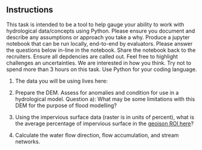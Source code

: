 ## Instructions

This task is intended to be a tool to help gauge your ability to work with hydrological data/concepts using Python. Please ensure you document and describe any assumptions or approach you take a why. Produce a jupyter notebook that can be run locally, end-to-end by evaluators. Please answer the questions below in-line in the notebook. Share the notebook back to the recruiters. Ensure all depdencies are called out. Feel free to highlight challenges an uncertainties. We are interested in how you think. Try not to spend more than 3 hours on this task. Use Python for your coding language.

1. The data you will be using lives here: 
2. Prepare the DEM. Assess for anomalies and condition for use in a hydrological model. Question a):  What may be some limitations with this DEM for the purpose of flood modelling?
3. Using the impervious surface data (raster is in units of percent), what is the average percentage of impervious surface in the [geojson ROI here]()?

3. Calculate the water flow direction, flow accumulation, and stream networks.
